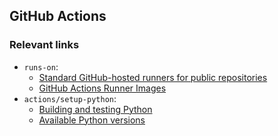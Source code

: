 ## GitHub Actions

### Relevant links

- `runs-on`:
  - [Standard GitHub-hosted runners for public repositories](https://docs.github.com/en/actions/using-github-hosted-runners/using-github-hosted-runners/about-github-hosted-runners#standard-github-hosted-runners-for-public-repositories)
  - [GitHub Actions Runner Images](https://github.com/actions/runner-images)
- `actions/setup-python`:
  - [Building and testing Python](https://docs.github.com/en/actions/use-cases-and-examples/building-and-testing/building-and-testing-python)
  - [Available Python versions](https://raw.githubusercontent.com/actions/python-versions/main/versions-manifest.json)
